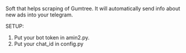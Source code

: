 Soft that helps scraping of Gumtree. 
It will automatically send info about new ads into your telegram. 

SETUP: 
1. Put your bot token in amin2.py.
2. Put your chat_id in config.py 
